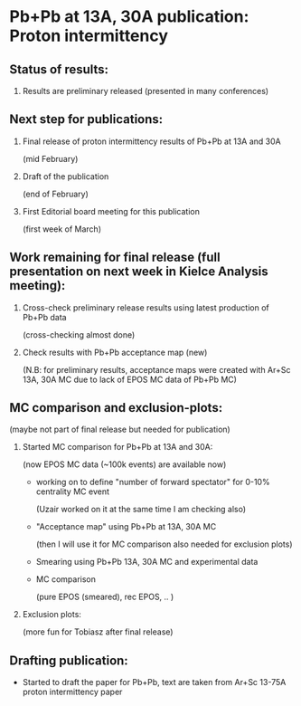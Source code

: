 # Pb+Pb at 13A, 30A publication: Proton intermittency 

## Status of results:

1. Results are preliminary released (presented in many conferences)

## Next step for publications:

1. Final release of proton intermittency results of Pb+Pb at 13A and 30A

   (mid February)
2. Draft of the publication

   (end of February)  
3. First Editorial board meeting for this publication

   (first week of March)

## Work remaining for final release (full presentation on next week in Kielce Analysis meeting):
1. Cross-check preliminary release results using latest production of Pb+Pb data

   (cross-checking almost done)
3. Check results with Pb+Pb acceptance map (new)

   (N.B: for preliminary results, acceptance maps were created with Ar+Sc 13A, 30A MC due to lack of EPOS MC data of Pb+Pb MC)

## MC comparison and exclusion-plots: 

(maybe not part of final release but needed for publication)

1. Started MC comparison for Pb+Pb at 13A and 30A:

   (now EPOS MC data (~100k events) are available now)
   
     - working on to define "number of forward spectator" for 0-10% centrality MC event

        (Uzair worked on it at the same time I am checking also)
       
     - "Acceptance map" using Pb+Pb at 13A, 30A MC

       (then I will use it for MC comparison also needed for exclusion plots)
       
     - Smearing using Pb+Pb 13A, 30A MC and experimental data
       
     - MC comparison

       (pure EPOS (smeared), rec EPOS, .. )
       
3. Exclusion plots:

   (more fun for Tobiasz after final release)

## Drafting publication:
- Started to draft the paper for Pb+Pb, text are taken from Ar+Sc 13-75A proton intermittency paper  
